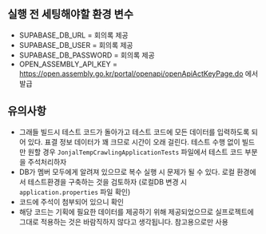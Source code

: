 ## 실행 전 세팅해야할 환경 변수
- SUPABASE_DB_URL = 회의록 제공
- SUPABASE_DB_USER = 회의록 제공
- SUPABASE_DB_PASSWORD = 회의록 제공
- OPEN_ASSEMBLY_API_KEY = https://open.assembly.go.kr/portal/openapi/openApiActKeyPage.do 에서 발급


## 유의사항
- 그래들 빌드시 테스트 코드가 돌아가고 테스트 코드에 모든 데이터를 입력하도록 되어 있다. 표결 정보 데이터가 꽤 크므로 시간이 오래 걸린다.
  테스트 수행 없이 빌드만 원할 경우 `JonjalTempCrawlingApplicationTests` 파일에서 테스트 코드 부분을 주석처리하자
- DB가 멤버 모두에게 알려져 있으므로 복수 실행 시 문제가 될 수 있다. 로컬 환경에서 테스트환경을 구축하는 것을 검토하자 (로컬DB 변경 시 `application.properties` 파일 확인)
- 코드에 주석이 첨부되어 있으니 확인
- 해당 코드는 기획에 필요한 데이터를 제공하기 위해 제공되었으므로 실프로젝트에 그대로 적용하는 것은 바람직하지 않다고 생각됩니다. 참고용으로만 사용